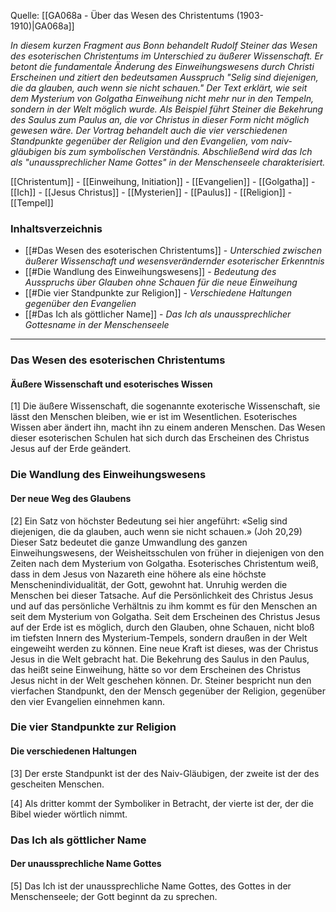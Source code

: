 Quelle: [[GA068a - Über das Wesen des Christentums (1903-1910)|GA068a]]

_In diesem kurzen Fragment aus Bonn behandelt Rudolf Steiner das Wesen des esoterischen Christentums im Unterschied zu äußerer Wissenschaft. Er betont die fundamentale Änderung des Einweihungswesens durch Christi Erscheinen und zitiert den bedeutsamen Ausspruch "Selig sind diejenigen, die da glauben, auch wenn sie nicht schauen." Der Text erklärt, wie seit dem Mysterium von Golgatha Einweihung nicht mehr nur in den Tempeln, sondern in der Welt möglich wurde. Als Beispiel führt Steiner die Bekehrung des Saulus zum Paulus an, die vor Christus in dieser Form nicht möglich gewesen wäre. Der Vortrag behandelt auch die vier verschiedenen Standpunkte gegenüber der Religion und den Evangelien, vom naiv-gläubigen bis zum symbolischen Verständnis. Abschließend wird das Ich als "unaussprechlicher Name Gottes" in der Menschenseele charakterisiert._

[[Christentum]] - [[Einweihung, Initiation]] - [[Evangelien]] - [[Golgatha]] - [[Ich]] - [[Jesus Christus]] - [[Mysterien]] - [[Paulus]] - [[Religion]] - [[Tempel]]

### Inhaltsverzeichnis

- [[#Das Wesen des esoterischen Christentums]] - _Unterschied zwischen äußerer Wissenschaft und wesensverändernder esoterischer Erkenntnis_
- [[#Die Wandlung des Einweihungswesens]] - _Bedeutung des Ausspruchs über Glauben ohne Schauen für die neue Einweihung_
- [[#Die vier Standpunkte zur Religion]] - _Verschiedene Haltungen gegenüber den Evangelien_
- [[#Das Ich als göttlicher Name]] - _Das Ich als unaussprechlicher Gottesname in der Menschenseele_

---

### Das Wesen des esoterischen Christentums

#### Äußere Wissenschaft und esoterisches Wissen

[1] Die äußere Wissenschaft, die sogenannte exoterische Wissenschaft, sie lässt den Menschen bleiben, wie er ist im Wesentlichen. Esoterisches Wissen aber ändert ihn, macht ihn zu einem anderen Menschen. Das Wesen dieser esoterischen Schulen hat sich durch das Erscheinen des Christus Jesus auf der Erde geändert.

### Die Wandlung des Einweihungswesens

#### Der neue Weg des Glaubens

[2] Ein Satz von höchster Bedeutung sei hier angeführt: «Selig sind diejenigen, die da glauben, auch wenn sie nicht schauen.» (Joh 20,29) Dieser Satz bedeutet die ganze Umwandlung des ganzen Einweihungswesens, der Weisheitsschulen von früher in diejenigen von den Zeiten nach dem Mysterium von Golgatha. Esoterisches Christentum weiß, dass in dem Jesus von Nazareth eine höhere als eine höchste Menschenindividualität, der Gott, gewohnt hat. Unruhig werden die Menschen bei dieser Tatsache. Auf die Persönlichkeit des Christus Jesus und auf das persönliche Verhältnis zu ihm kommt es für den Menschen an seit dem Mysterium von Golgatha. Seit dem Erscheinen des Christus Jesus auf der Erde ist es möglich, durch den Glauben, ohne Schauen, nicht bloß im tiefsten Innern des Mysterium-Tempels, sondern draußen in der Welt eingeweiht werden zu können. Eine neue Kraft ist dieses, was der Christus Jesus in die Welt gebracht hat. Die Bekehrung des Saulus in den Paulus, das heißt seine Einweihung, hätte so vor dem Erscheinen des Christus Jesus nicht in der Welt geschehen können. Dr. Steiner bespricht nun den vierfachen Standpunkt, den der Mensch gegenüber der Religion, gegenüber den vier Evangelien einnehmen kann.

### Die vier Standpunkte zur Religion

#### Die verschiedenen Haltungen

[3] Der erste Standpunkt ist der des Naiv-Gläubigen, der zweite ist der des gescheiten Menschen.

[4] Als dritter kommt der Symboliker in Betracht, der vierte ist der, der die Bibel wieder wörtlich nimmt.

### Das Ich als göttlicher Name

#### Der unaussprechliche Name Gottes

[5] Das Ich ist der unaussprechliche Name Gottes, des Gottes in der Menschenseele; der Gott beginnt da zu sprechen.